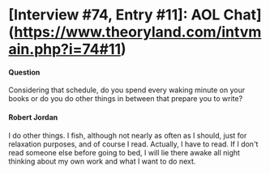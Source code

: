 # [Interview #74, Entry #11]: AOL Chat](https://www.theoryland.com/intvmain.php?i=74#11)

#### Question

Considering that schedule, do you spend every waking minute on your books or do you do other things in between that prepare you to write?

#### Robert Jordan

I do other things. I fish, although not nearly as often as I should, just for relaxation purposes, and of course I read. Actually, I have to read. If I don't read someone else before going to bed, I will lie there awake all night thinking about my own work and what I want to do next.

